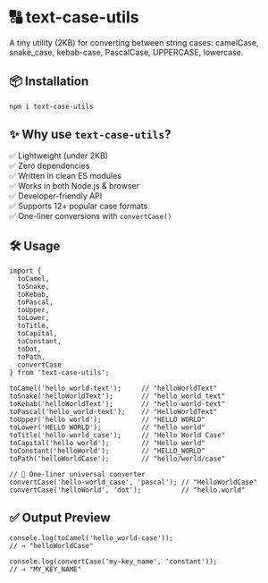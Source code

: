 # 🔠 text-case-utils

A tiny utility (2KB) for converting between string cases: camelCase, snake_case, kebab-case, PascalCase, UPPERCASE, lowercase.

## 📦 Installation

```bash
npm i text-case-utils
```

## ✨ Why use `text-case-utils`?

✅ Lightweight (under 2KB)  
✅ Zero dependencies  
✅ Written in clean ES modules  
✅ Works in both Node.js & browser  
✅ Developer-friendly API  
✅ Supports 12+ popular case formats  
✅ One-liner conversions with `convertCase()`

## 🛠 Usage

```
import {
  toCamel,
  toSnake,
  toKebab,
  toPascal,
  toUpper,
  toLower,
  toTitle,
  toCapital,
  toConstant,
  toDot,
  toPath,
  convertCase
} from 'text-case-utils';

toCamel('hello_world-text');     // "helloWorldText"
toSnake('helloWorldText');       // "hello_world_text"
toKebab('helloWorldText');       // "hello-world-text"
toPascal('hello_world-text');    // "HelloWorldText"
toUpper('hello world');          // "HELLO WORLD"
toLower('HELLO WORLD');          // "hello world"
toTitle('hello-world_case');     // "Hello World Case"
toCapital('hello world');        // "Hello world"
toConstant('helloWorld');        // "HELLO_WORLD"
toPath('helloWorldCase');        // "hello/world/case"

// 🔁 One-liner universal converter
convertCase('hello-world_case', 'pascal'); // "HelloWorldCase"
convertCase('helloWorld', 'dot');          // "hello.world"

```

## ✅ Output Preview

```
console.log(toCamel('hello_world-case'));
// → "helloWorldCase"

console.log(convertCase('my-key_name', 'constant'));
// → "MY_KEY_NAME"
```

